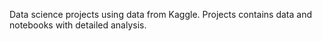 Data science projects using data from Kaggle. Projects contains data and notebooks with detailed analysis.
